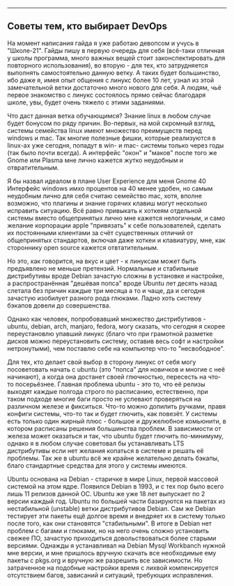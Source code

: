 ***
## Советы тем, кто выбирает DevOps

На момент написания гайда я уже работаю девопсом и учусь в "Школе-21". Гайды пишу в первую очередь для себя (всё-таки отличная у школы программа, много важных вещей стоит законспектировать для повторного использования), во вторую - для тех, кто затрудняется выполнять самостоятельно данную ветку. А таких будет большинство, ибо даже я, имея опыт общения с линукс более 10 лет, узнал из этой замечательной ветки достаточно много нового для себя. А людям, чьё первое знакомство с линукс состоялось прямо сейчас благодаря школе, увы, будет очень тяжело с этими заданиями.

Что даст данная ветка обучающимся? Знание linux в любом случае будет бонусом по ряду причин. Во-первых, на мой скромный взгляд, системы семейства linux имеют множество преимуществ перед windows и mac. Так многие полезные фишки, которые реализуются в linux-ах уже сегодня, попадут в win- и mac- системы только через годы (так было почти всегда). А интерфейс "окон" и "маков" после того же Gnome или Plasma мне лично кажется жутко неудобным и отвратительным.

Я бы назвал идеалом в плане User Experience для меня Gnome 40 Интерфейс windows имхо процентов на 40 менее удобен, но самым неудобным лично для себя считаю семейство mac, хотя, вполне возможно, что плагины и знание горячих клавиш могут несколько исправить ситуацию. Всё равно привыкать к хоткеям отдельной системы вместо общепринятых лично мне кажется нелогичным, и само желание корпорации apple "привязать" к себе пользователей, сделать их постоянными клиентами за счёт существенных отличий от общепринятых стандартов, включая даже хоткеи и клавиатуру, мне, как стороннику open source кажется отвтатительным.

Но это, как говорится, на вкус и цвет - к линуксам может быть предъявлено не меньше претензий. Нормальные и стабильные дистрибутивы вроде Debian зачастую сложны в установке и настройке, а распространённая "дешёвая попса" вроде Ubuntu лет десять назад слетала без причин каждые три месяца а то и чаще, да и сегодня зачастую изобилует разного рода глюками. Ладно хоть систему бэкапов довели до совершенства.

Однако как человек, попробовавший множество дистрибутивов - ubuntu, debian, arch, manjaro, fedora, могу сказать, что сегодня я скорее переустановлю упавший линукс (благо что при грамотной разметке дисков можно переустановить систему, оставив весь софт и настройки нетронутыми), чем поставлю себе на компьютер что-то "несвободное".

Для тех, кто делает свой выбор в сторону линукс от себя могу посоветовать начать с ubuntu (это "попса" для новичков и многие с неё начинают), а когда она достанет своей глючностью, пересесть на что-то посерьёзнее. Главная проблема ubuntu - это то, что её релизы выходят каждые полгода строго по расписанию, естественно, при таком подходе многие баги просто не успевают проверяться на различном железе и фикситься. Что-то можно допилить ручками, правя конфиги системы, что-то так и будет глючить, как повезёт. У системы есть только один жирный плюс - большое и дружелюбное комьюнити, в котором расписаны решения большинства проблем. В зависимости от железа может оказаться и так, что ubuntu будет глючить по-минимуму, однако я в любом случае советовал бы устанавливать LTS дистрибутивы если нет желания копаться в системе и решать её проблемы. Так же в ubuntu всё же крайне желательно делать бэкапы, благо стандартные средства для этого у системы имеются.

Ubuntu основана на Debian - старичке в мире Linux, первой массовой системой на этом ядре. Появился Debian в 1993, и с тех пор было всего лишь 11 релизов данной ОС. Ubuntu же уже 18 лет выпускает по 2 версии каждый год. Ubuntu по большей части базируются на пакетах из нестабильной (unstable) ветки дистрибутивов Debian. Сам же Debian тестирует эти пакеты ещё долгое время и внедряет их в систему только после того, как они становятся "стабильными". В итоге в Debian нет проблем с багами и глюками, но на него очень сложно установить свежее ПО, зачастую приходиться довольствоваться более старыми версиями. Однажды я устанавливал на Debian Mysql Workbanch нужной мне версии, и мне пришлось вручную скачать все необходимые ему пакеты с pkgs.org и вручную же разрешить все зависимости. Но затраченное на подобные настройки время с лихвой компенсируется отсутствием багов, зависаний и ситуаций, требующих исправления.
